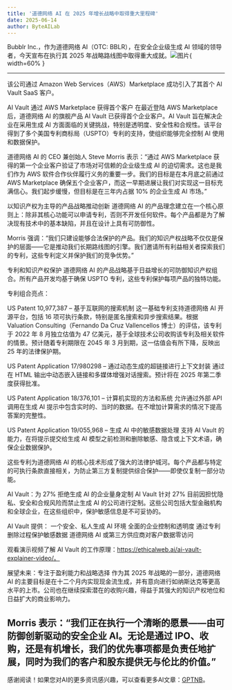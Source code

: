 ```yaml
---
title: '道德网络 AI 在 2025 年增长战略中取得重大里程碑'
date: 2025-06-14
author: ByteAILab
---
```


Bubblr Inc.，作为道德网络 AI（OTC: BBLR），在安全企业级生成 AI 领域的领导者，今天宣布在执行其 2025 年战略路线图中取得重大成就。![图片](https://ai-techpark.com/wp-content/uploads/Ethical-Web.jpg){ width=60% }

---
该公司通过 Amazon Web Services（AWS）Marketplace 成功引入了其首个 AI Vault SaaS 客户。

AI Vault 通过 AWS Marketplace 获得首个客户
在最近登陆 AWS Marketplace 后，道德网络 AI 的旗舰产品 AI Vault 已获得首个企业客户。AI Vault 旨在解决企业在采用生成 AI 方面面临的关键挑战，特别是透明度、安全性和合规性。该平台得到了多个美国专利商标局（USPTO）专利的支持，使组织能够完全控制 AI 使用和数据保护。

道德网络 AI 的 CEO 兼创始人 Steve Morris 表示：“通过 AWS Marketplace 获得的第一个企业客户验证了市场对可信赖的企业级生成 AI 的迫切需求。这也是我们作为 AWS 软件合作伙伴履行义务的重要一步。我们的目标是在本月底之前通过 AWS Marketplace 确保五个企业客户，而这一早期进展让我们对实现这一目标充满信心。我们起步缓慢，但目标是在三年内占据 10% 的企业生成 AI 市场。”

以知识产权为主导的产品战略推动创新
道德网络 AI 的产品理念建立在一个核心原则上：除非其核心功能可以申请专利，否则不开发任何软件。每个产品都是为了解决现有技术中的基本缺陷，并且在设计上具有可防御性。

Morris 强调：“我们只建设能够合法保护的产品。我们的知识产权战略不仅仅是保护的层面——它是推动我们长期路线图的引擎。我们邀请所有利益相关者探索我们的专利，这些专利定义并保护我们的竞争优势。”

专利和知识产权保护
道德网络 AI 的产品战略基于日益增长的可防御知识产权组合。所有产品开发均基于确保 USPTO 专利，这些专利保护每项产品的独特功能。

专利组合亮点：

US Patent 10,977,387 – 基于互联网的搜索机制
这一基础专利支持道德网络 AI 开源平台，包括 16 项可执行条款，特别是匿名搜索和异步搜索结果。根据 Valuation Consulting（Fernando Da Cruz Vallencellos 博士）的评估，该专利于 2022 年 8 月独立估值为 47 亿美元，基于全球技术公司收购该专利及相关软件的情景。预计随着专利期限在 2045 年 3 月到期，这一估值会有所下降，反映出 25 年的法律保护期。

US Patent Application 17/980298 – 通过动态生成的超链接进行上下文封装
通过在 HTML 输出中动态嵌入链接和多媒体增强对话搜索。预计将在 2025 年第二季度获得批准。

US Patent Application 18/376,101 – 计算机实现的方法和系统
允许通过外部 API 调用在生成 AI 提示中包含实时的、当时的数据。在不增加计算需求的情况下提高答案的完整性。

US Patent Application 19/055,968 – 生成 AI 中的敏感数据处理
支持 AI Vault 的能力，在将提示提交给生成 AI 模型之前检测和删除敏感、隐含或上下文术语，确保企业数据保护。

这些专利为道德网络 AI 的核心技术形成了强大的法律护城河。每个产品都与特定的可执行条款直接相关，为防止第三方复制提供综合保护——即使仅复制一部分功能。

AI Vault：为 27% 拒绝生成 AI 的企业量身定制
AI Vault 针对 27% 目前因担忧隐私、安全和合规风险而禁止生成 AI 的公司进行定制。这些公司包括大型金融机构和全球企业，在这些组织中，保护敏感信息是不可妥协的。

AI Vault 提供：
一个安全、私人生成 AI 环境
全面的企业控制和透明度
通过专利删除过程保护敏感数据
道德网络 AI 或第三方供应商对客户数据零访问

观看演示视频了解 AI Vault 的工作原理：https://ethicalweb.ai/ai-vault-explainer-video/。

展望未来：专注于盈利能力和战略选择
作为其 2025 年战略的一部分，道德网络 AI 的主要目标是在十二个月内实现现金流生成，并有意向进行如纳斯达克等更高水平的上市。公司也在继续探索潜在的收购兴趣，得益于其强大的知识产权地位和日益扩大的商业影响力。

Morris 表示：“我们正在执行一个清晰的愿景——由可防御创新驱动的安全企业 AI。无论是通过 IPO、收购，还是有机增长，我们的优先事项都是负责任地扩展，同时为我们的客户和股东提供无与伦比的价值。”
---
感谢阅读！如果您对AI的更多资讯感兴趣，可以查看更多AI文章：[GPTNB](https://gptnb.com)。